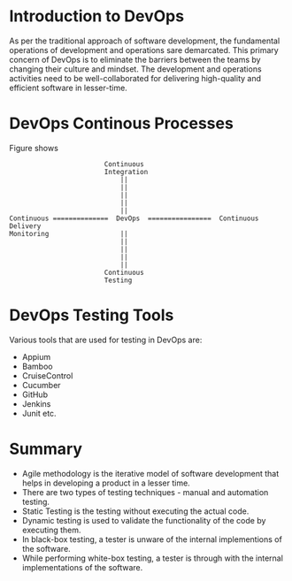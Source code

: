 # Introduction to DevOps 

As per the traditional approach of software development, the fundamental operations of development and operations sare demarcated. This primary concern of DevOps is to eliminate the barriers between the teams by changing their culture and mindset. The development and operations activities need to be well-collaborated for delivering high-quality and efficient software in lesser-time. 


# DevOps Continous Processes 

Figure shows 

                            Continuous
                            Integration 
                                ||
                                ||
                                ||
                                ||
                                ||
    Continuous ==============  DevOps  ================  Continuous Delivery
    Monitoring                  ||
                                ||
                                ||
                                ||
                                ||
                            Continuous
                            Testing 

# DevOps Testing Tools 

Various tools that are used for testing in DevOps are: 

* Appium
* Bamboo
* CruiseControl 
* Cucumber 
* GitHub
* Jenkins
* Junit etc. 
  
# Summary 

* Agile methodology is the iterative model of software development that helps in developing a product in a lesser time. 
* There are two types of testing techniques - manual and automation testing. 
* Static Testing is the testing without executing the actual code. 
* Dynamic testing is used to validate the functionality of the code by executing them. 
* In black-box testing, a tester is unware of the internal implementions of the software.
* While performing white-box testing, a tester is through with the internal implementations of the software. 